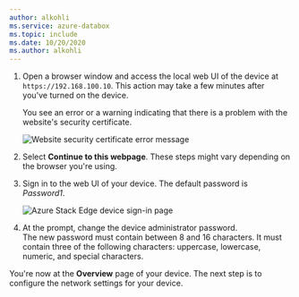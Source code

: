 ```yaml
---
author: alkohli
ms.service: azure-databox
ms.topic: include
ms.date: 10/20/2020
ms.author: alkohli
---
```



1. Open a browser window and access the local web UI of the device at `https://192.168.100.10`. This action may take a few minutes after you've turned on the device.

    You see an error or a warning indicating that there is a problem with the website's security certificate. 
   
    ![Website security certificate error message](../articles/databox-online/media/azure-stack-edge-pro-r-deploy-connect/connect-web-ui-2.png)

1. Select **Continue to this webpage**. These steps might vary depending on the browser you're using.

1. Sign in to the web UI of your device. The default password is *Password1*. 
   
    ![Azure Stack Edge device sign-in page](../articles/databox-online/media/azure-stack-edge-pro-r-deploy-connect/connect-web-ui-3.png)


1. At the prompt, change the device administrator password.  
    The new password must contain between 8 and 16 characters. It must contain three of the following characters: uppercase, lowercase, numeric, and special characters.

You're now at the **Overview** page of your device. The next step is to configure the network settings for your device.